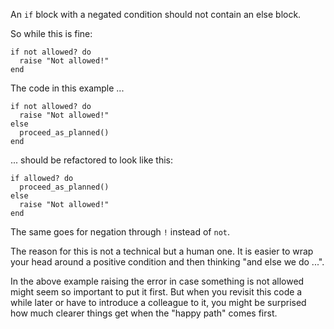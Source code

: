 An `if` block with a negated condition should not contain an else block.

So while this is fine:

    if not allowed? do
      raise "Not allowed!"
    end

The code in this example ...

    if not allowed? do
      raise "Not allowed!"
    else
      proceed_as_planned()
    end

... should be refactored to look like this:

    if allowed? do
      proceed_as_planned()
    else
      raise "Not allowed!"
    end

The same goes for negation through `!` instead of `not`.

The reason for this is not a technical but a human one. It is easier to wrap
your head around a positive condition and then thinking "and else we do ...".

In the above example raising the error in case something is not allowed
might seem so important to put it first. But when you revisit this code a
while later or have to introduce a colleague to it, you might be surprised
how much clearer things get when the "happy path" comes first.
